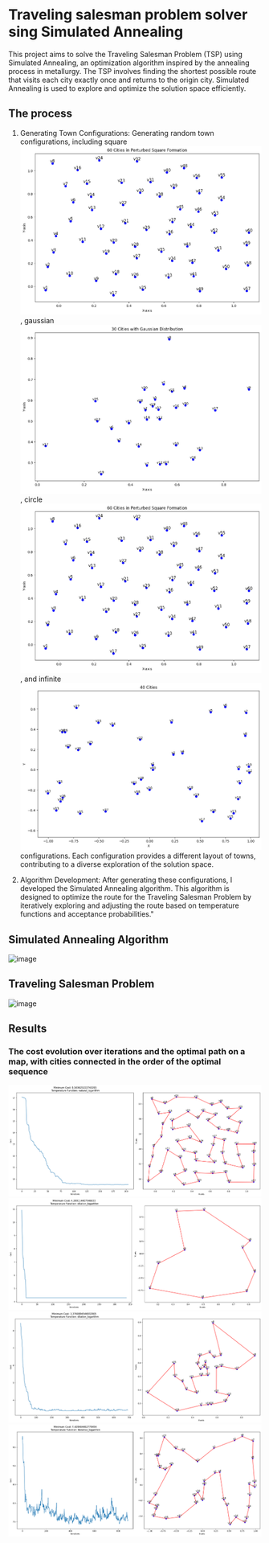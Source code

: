 # Traveling salesman problem solver sing Simulated Annealing

 This project aims to solve the Traveling Salesman Problem (TSP) using Simulated Annealing, an optimization algorithm inspired by the annealing process in metallurgy. The TSP involves finding the shortest possible route that visits each city exactly once and returns to the origin city. Simulated Annealing is used to explore and optimize the solution space efficiently.

## The process

1. Generating Town Configurations: Generating random town configurations, including square![square](results/image.png), gaussian![Gaussian](results/image-1.png), circle![Circle](results/image-2.png), and infinite![infinite](results/image-3.png) configurations. Each configuration provides a different layout of towns, contributing to a diverse exploration of the solution space.

2. Algorithm Development: After generating these configurations, I developed the Simulated Annealing algorithm. This algorithm is designed to optimize the route for the Traveling Salesman Problem by iteratively exploring and adjusting the route based on temperature functions and acceptance probabilities."

## Simulated Annealing Algorithm

![image](https://github.com/ChristianthomasBADOLO/traveling_salesman_roblem_solver_sing_simulated_annealing/assets/167626485/fedf412e-5c89-4c3f-b908-10ab24f4907d)


## Traveling Salesman Problem

![image](https://github.com/ChristianthomasBADOLO/traveling_salesman_roblem_solver_sing_simulated_annealing/assets/167626485/0a087970-674c-4b2f-87a4-e721d09ff4ef)

## Results

### The cost evolution over iterations and the optimal path on a map, with cities connected in the order of the optimal sequence

![alt text](results/image-4.png)
![alt text](results/image-5.png)
![alt text](results/image-6.png)
![alt text](results/image-7.png)
